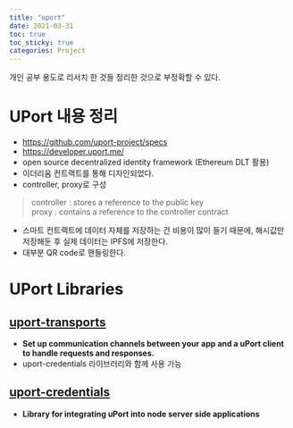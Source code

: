 ```yaml
---
title: "uport"
date: 2021-03-31
toc: true
toc_sticky: true
categories: Project
---
```


개인 공부 용도로 리서치 한 것들 정리한 것으로 부정확할 수 있다.


# UPort 내용 정리
- https://github.com/uport-project/specs
- https://developer.uport.me/
- open source decentralized identity framework (Ethereum DLT 활용)
- 이더리움 컨트랙트를 통해 디자인되었다. 
- controller, proxy로 구성

> controller : stores a reference to the public key   
> proxy : contains a reference to the controller contract

- 스마트 컨트랙트에 데이터 자체를 저장하는 건 비용이 많이 들기 때문에, 해시값만 저장해둔 후 실제 데이터는 IPFS에 저장한다.
- 대부분 QR code로 핸들링한다.

# UPort Libraries

## [uport-transports](https://github.com/uport-project/uport-transports)
- __Set up communication channels between your app and a uPort client to handle requests and responses.__
- uport-credentials 라이브러리와 함께 사용 가능

## [uport-credentials](https://github.com/uport-project/uport-credentials)
- __Library for integrating uPort into node server side applications__